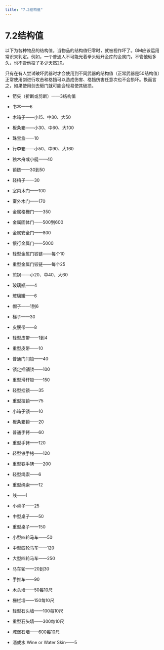 ```yaml
---
title: "7.2结构值"
---
```

# 7.2结构值

以下为各种物品的结构值。当物品的结构值归零时，就被视作坏了。GM应该运用常识来判定。例如，一个普通人不可能光着拳头砸开金库的金属门，不管他砸多久，也不管他投了多少天然20。

只有在有人尝试破坏武器时才会使用到不同武器的结构值（正常武器是50结构值）正常使用剑进行攻击和格挡可以造成伤害、格挡伤害任意次也不会损坏。换而言之，如果使用剑去砸门就可能会轻易使其破损。

- 箭矢（折断或剪断）——3结构值

- 书本——6

- 木箱子——小15、中30、大50

- 板条箱——小30、中60、大100

- 珠宝盒——10

- 行李箱——小50、中90、大160

- 独木舟或小艇——40

- 锁链——30到50

- 轻椅子——30

- 室内木门——100

- 室外木门——170

- 金属格栅门——350

- 金属固体门——500到600

- 金属安全门——800

- 银行金属门——5000

- 轻型金属门铰链——每个10

- 重型金属门铰链——每个25

- 煎锅——小20、中40、大60

- 玻璃瓶——4

- 玻璃罐——6

- 帽子——1到6

- 梯子——30

- 皮腰带——8

- 轻型皮带——1到4

- 重型皮带——10

- 普通门闩锁——40

- 锁定插销锁——100

- 重型滑杆锁——150

- 轻型挂锁——35

- 重型挂锁——75

- 小箱子锁——10

- 板条箱锁——20

- 普通手铐——60

- 重型手铐——120

- 轻型铁手铐——120

- 重型铁手铐——200

- 轻型绳索——6

- 重型绳索——12

- 线——1

- 小桌子——25

- 中型桌子——50

- 重型桌子——150

- 小型四轮马车——50

- 中型四轮马车——120

- 大型四轮马车——250

- 马车轮——20到30

- 手推车——90

- 木头墙——50每10尺

- 栅栏墙——150每10尺

- 轻型石头墙——100每10尺

- 重型石头墙——300每10尺

- 城堡石墙——600每10尺

- 酒或水 Wine or Water Skin——5
